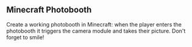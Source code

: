 ## Minecraft Photobooth

Create a working photobooth in Minecraft: when the player enters the photobooth it triggers the camera module and takes their picture. Don't forget to smile!

